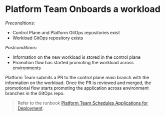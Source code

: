 # Platform Team Onboards a workload

*Preconditions*:

- Control Plane and Platform GitOps repositories exist
- Workload GitOps repository exists

*Postconditions*:

- Information on the new workload is stored in the control plane
- Promotion flow has started promoting the workload across environments

Platform Team submits a PR to the control plane *main* branch with the information on the workload. Once the PR is reviewed and merged, the promotional flow starts promoting the application across environment branches in the GitOps repo.

> Refer to the runbook [Platform Team Schedules Applications for Deployment](../run-books/platform-team-schedules-applications-for-deployment.md).
